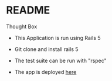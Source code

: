 # README

Thought Box
* This Application is run using Rails 5

* Git clone and install rails 5

* The test suite can be run with "rspec"

* The app is deployed [here](https://pure-lowlands-21799.herokuapp.com/authentication) 
